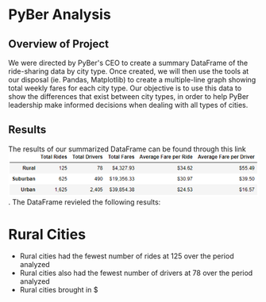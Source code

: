 # PyBer Analysis

## Overview of Project
We were directed by PyBer's CEO to create a summary DataFrame of the ride-sharing data by city type.  Once created, we will then use the tools at our disposal (ie. Pandas, Matplotlib) to create a multiple-line graph showing total weekly fares for each city type.  Our objective is to use this data to show the differences that exist between city types, in order to help PyBer leadership make informed decisions when dealing with all types of cities.

## Results
The results of our summarized DataFrame can be found through this link ![DataFrame_By_Type](https://github.com/kroman3105/PyBer_Analysis/blob/main/analysis/DataFrame_By_Type.PNG).  The DataFrame revieled the following results:

# Rural Cities
 - Rural cities had the fewest number of rides at 125 over the period analyzed
 - Rural cities also had the fewest number of drivers at 78 over the period analyzed
 - Rural cities brought in $
